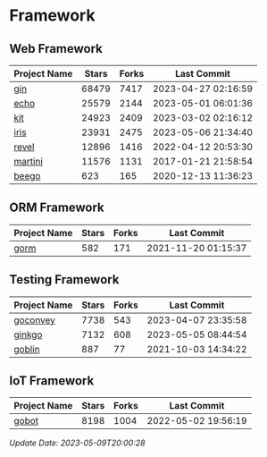 # Framework

## Web Framework
| Project Name | Stars | Forks | Last Commit |
| ------------ | ----- | ----- | ----------- |
| [gin](https://github.com/gin-gonic/gin) | 68479 | 7417 | 2023-04-27 02:16:59 |
| [echo](https://github.com/labstack/echo) | 25579 | 2144 | 2023-05-01 06:01:36 |
| [kit](https://github.com/go-kit/kit) | 24923 | 2409 | 2023-03-02 02:16:12 |
| [iris](https://github.com/kataras/iris) | 23931 | 2475 | 2023-05-06 21:34:40 |
| [revel](https://github.com/revel/revel) | 12896 | 1416 | 2022-04-12 20:53:30 |
| [martini](https://github.com/go-martini/martini) | 11576 | 1131 | 2017-01-21 21:58:54 |
| [beego](https://github.com/astaxie/beego) | 623 | 165 | 2020-12-13 11:36:23 |

## ORM Framework
| Project Name | Stars | Forks | Last Commit |
| ------------ | ----- | ----- | ----------- |
| [gorm](https://github.com/jinzhu/gorm) | 582 | 171 | 2021-11-20 01:15:37 |

## Testing Framework
| Project Name | Stars | Forks | Last Commit |
| ------------ | ----- | ----- | ----------- |
| [goconvey](https://github.com/smartystreets/goconvey) | 7738 | 543 | 2023-04-07 23:35:58 |
| [ginkgo](https://github.com/onsi/ginkgo) | 7132 | 608 | 2023-05-05 08:44:54 |
| [goblin](https://github.com/franela/goblin) | 887 | 77 | 2021-10-03 14:34:22 |

## IoT Framework
| Project Name | Stars | Forks | Last Commit |
| ------------ | ----- | ----- | ----------- |
| [gobot](https://github.com/hybridgroup/gobot) | 8198 | 1004 | 2022-05-02 19:56:19 |

*Update Date: 2023-05-09T20:00:28*